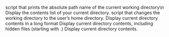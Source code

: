 script that prints the absolute path name of the current working directory\n
Display the contents list of your current directory.
script that changes the working directory to the user’s home directory.
Display current directory contents in a long format
Display current directory contents, including hidden files (starting with .)
Display current directory contents.
